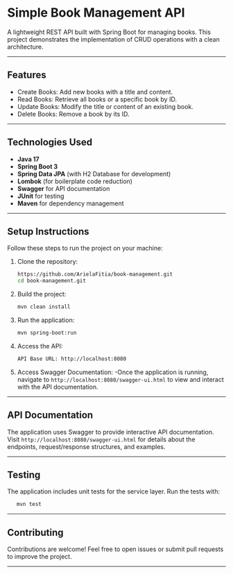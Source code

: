 #  Simple Book Management API

A lightweight REST API built with Spring Boot for managing books. This project demonstrates the implementation of CRUD operations with a clean architecture.

---
## Features
- Create Books: Add new books with a title and content.
- Read Books: Retrieve all books or a specific book by ID.
- Update Books: Modify the title or content of an existing book.
- Delete Books: Remove a book by its ID.
---
## Technologies Used
- **Java 17**
- **Spring Boot 3**
- **Spring Data JPA** (with H2 Database for development)
- **Lombok** (for boilerplate code reduction)
- **Swagger** for API documentation
- **JUnit** for testing
- **Maven** for dependency management
---
## Setup Instructions
Follow these steps to run the project on your machine:

1. Clone the repository:
   ```bash
   https://github.com/ArielaFitia/book-management.git
   cd book-management.git

2. Build the project:
   ```bash
   mvn clean install

3. Run the application:
   ```bash
   mvn spring-boot:run

4. Access the API:
   ```bash
   API Base URL: http://localhost:8080
5. Access Swagger Documentation:
    -Once the application is running, navigate to `http://localhost:8080/swagger-ui.html` to view and interact with the API documentation.

---

## API Documentation
The application uses Swagger to provide interactive API documentation. Visit `http://localhost:8080/swagger-ui.html` for details about the endpoints, request/response structures, and examples.

---

## Testing
The application includes unit tests for the service layer. Run the tests with:
```bash
   mvn test
```

---

## Contributing
Contributions are welcome! Feel free to open issues or submit pull requests to improve the project.

---

